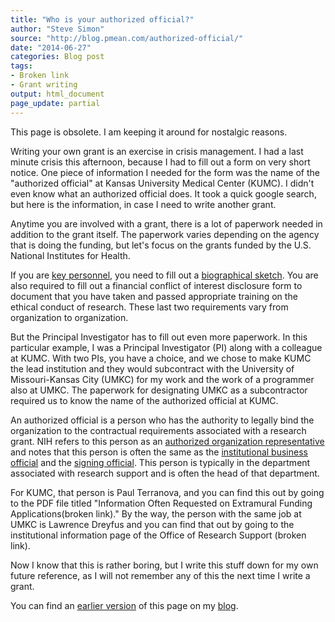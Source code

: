 ```yaml
---
title: "Who is your authorized official?"
author: "Steve Simon"
source: "http://blog.pmean.com/authorized-official/"
date: "2014-06-27"
categories: Blog post
tags:
- Broken link
- Grant writing
output: html_document
page_update: partial
---
```


This page is obsolete. I am keeping it around for nostalgic reasons.

Writing your own grant is an exercise in crisis management. I had a last minute crisis this afternoon, because I had to fill out a form on very short notice. One piece of information I needed for the form was the name of the "authorized official" at Kansas University Medical Center (KUMC). I didn't even know what an authorized official does. It took a quick google search, but here is the information, in case I need to write another grant.

<!---More--->

Anytime you are involved with a grant, there is a lot of paperwork needed in addition to the grant itself. The paperwork varies depending on the agency that is doing the funding, but let's focus on the grants funded by the U.S. National Institutes for Health.

If you are [key personnel][nih1], you need to fill out a [biographical sketch][nih2]. You are also required to fill out a financial conflict of interest disclosure form to document that you have taken and passed appropriate training on the ethical conduct of research. These last two requirements vary from organization to organization.

But the Principal Investigator has to fill out even more paperwork. In this particular example, I was a Principal Investigator (PI) along with a colleague at KUMC. With two PIs, you have a choice, and we chose to make KUMC the lead institution and they would subcontract with the University of Missouri-Kansas City (UMKC) for my work and the work of a programmer also at UMKC. The paperwork for designating UMKC as a subcontractor required us to know the name of the authorized official at KUMC.

An authorized official is a person who has the authority to legally bind the organization to the contractual requirements associated with a research grant. NIH refers to this person as an [authorized organization representative][nih3] and notes that this person is often the same as the [institutional business official][nih4] and the [signing official][nih5]. This person is typically in the department associated with research support and is often the head of that department.

For KUMC, that person is Paul Terranova, and you can find this out by going to the PDF file titled "Information Often Requested on Extramural Funding Applications(broken link)." By the way, the person with the same job at UMKC is Lawrence Dreyfus and you can find that out by going to the institutional information page of the Office of Research Support (broken link).

Now I know that this is rather boring, but I write this stuff down for my own future reference, as I will not remember any of this the next time I write a grant.

You can find an [earlier version][sim1] of this page on my [blog][sim2].

[sim1]: http://blog.pmean.com/authorized-official/
[sim2]: http://blog.pmean.com

[nih1]: http://grants.nih.gov/grants/policy/senior_key_personnel_faqs.htm
[nih2]: http://grants.nih.gov/grants/funding/phs398/biosketchsample.pdf
[nih3]: http://grants.nih.gov/grants/glossary.htm#AuthorizedOrganizationRepresentative%28AOR%29
[nih4]: http://grants.nih.gov/grants/glossary.htm#InstitutionalBusinessOfficial
[nih5]: http://grants.nih.gov/grants/glossary.htm#SigningOfficial%28SO%29
